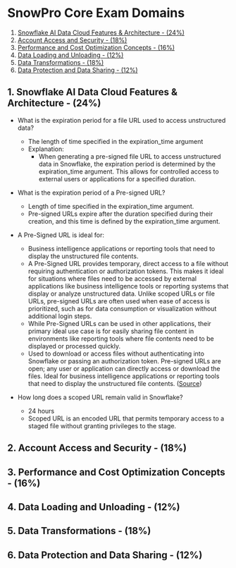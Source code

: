 
# SnowPro Core Exam Domains

<!-- vscode-markdown-toc -->
1. [Snowflake AI Data Cloud Features & Architecture -	(24%)](#SnowflakeAIDataCloudFeaturesArchitecture-24)
2. [Account Access and Security - (18%)](#AccountAccessandSecurity-18)
3. [Performance and Cost Optimization Concepts -	(16%)](#PerformanceandCostOptimizationConcepts-16)
4. [Data Loading and Unloading -	(12%)](#DataLoadingandUnloading-12)
5. [Data Transformations -	(18%)](#DataTransformations-18)
6. [Data Protection and Data Sharing -	(12%)](#DataProtectionandDataSharing-12)

<!-- vscode-markdown-toc-config
	numbering=true
	autoSave=true
	/vscode-markdown-toc-config -->
<!-- /vscode-markdown-toc -->


##  1. <a name='SnowflakeAIDataCloudFeaturesArchitecture-24'></a>Snowflake AI Data Cloud Features & Architecture -	(24%)

- What is the expiration period for a file URL used to access unstructured data?
   - The length of time specified in the expiration_time argument
   - Explanation:
      - When generating a pre-signed file URL to access unstructured data in Snowflake, the expiration period is determined by the expiration_time argument. This allows for controlled access to external users or applications for a specified duration.

- What is the expiration period of a Pre-signed URL?
   - Length of time specified in the expiration_time argument.
   - Pre-signed URLs expire after the duration specified during their creation, and this time is defined by the expiration_time argument.

-  A Pre-Signed URL is ideal for:
   - Business intelligence applications or reporting tools that need to display the unstructured file contents.
   - A Pre-Signed URL provides temporary, direct access to a file without requiring authentication or authorization tokens. This makes it ideal for situations where files need to be accessed by external applications like business intelligence tools or reporting systems that display or analyze unstructured data. Unlike scoped URLs or file URLs, pre-signed URLs are often used when ease of access is prioritized, such as for data consumption or visualization without additional login steps.
   - While Pre-Signed URLs can be used in other applications, their primary ideal use case is for easily sharing file content in environments like reporting tools where file contents need to be displayed or processed quickly.
   - Used to download or access files without authenticating into Snowflake or passing an authorization token. Pre-signed URLs are open; any user or application can directly access or download the files. Ideal for business intelligence applications or reporting tools that need to display the unstructured file contents. ([Source](https://docs.snowflake.com/en/user-guide/unstructured-intro))

- How long does a scoped URL remain valid in Snowflake?
   - 24 hours
   - Scoped URL is an encoded URL that permits temporary access to a staged file without granting privileges to the stage.



##  2. <a name='AccountAccessandSecurity-18'></a>Account Access and Security - (18%)
##  3. <a name='PerformanceandCostOptimizationConcepts-16'></a>Performance and Cost Optimization Concepts -	(16%)
##  4. <a name='DataLoadingandUnloading-12'></a>Data Loading and Unloading -	(12%)
##  5. <a name='DataTransformations-18'></a>Data Transformations -	(18%)
##  6. <a name='DataProtectionandDataSharing-12'></a>Data Protection and Data Sharing -	(12%)


















<!-- **1. Core Architecture & Compute (Most Important for SnowPro Core Exam)**

 - Snowflake Architecture (DDL, DML, Snowflake Editions, Cloud Providers, Layers, Snowflake SQL Client)

 - Warehouses
    - Scaling Policy
    - Multi-cluster Warehouses and Multi-warehouse Modes
    - Params you can configure
1. Which of the following are valid Snowflake Virtual Warehouse Scaling Policies?
    - Economy and Standard
    - Economy: This policy scales the warehouse in a more cost-efficient way, typically by using fewer resources or by being more conservative in scaling up.

    - Standard: This is the default scaling policy that offers a balance between cost and performance, dynamically scaling the warehouse as needed.
<hr>

 - Resource Monitors

    - Parameters and Types of Actions

 - Cache (Result caching, Query caching, and Warehouse cache)

 - Storage Features

    - Fail Safe

    - Time Travel

    - Zero-Copy Cloning

<hr>

 - Micro-partitions & Clustering Keys

    - Micro-partitioning concept and benefits
    - Use of Clustering keys for performance

1. Snowflake provides a mechanism for its customers to override its natural clustering algorithms. This method is:
    - Clustering keys
    - By specifying a clustering key, you can control how the data is physically organized within the micro-partitions, which can be helpful for large datasets or complex queries.

<hr>

 - Data Loading/Unloading

    - COPY Command

    - GET and PUT Commands

    - Snowpipe

**2. Data Management, Governance, & Security**

 - Roles & Access Management

    - Default system roles (Public, Sysadmin, Securityadmin, Useradmin, etc.)

    - Privileges and GRANT/REVOKE command

    - Role Hierarchy & Role Management

 - Data Types

    - Supported data types in Snowflake

    - Special data types (e.g., VARIANT, OBJECT, ARRAY)

 - Shares

    - Secure Data Sharing

    - Reader Accounts

  - Tagging and Security

    - Tagging for data classification

    - Dynamic Data Masking & Row Access Policies

 - Compliance (Overview and importance for governance)

    - Understanding how Snowflake supports compliance standards (GDPR, HIPAA)

    Networking & Security

    - Network policies, OAuth, SSO, MFA

**3. Advanced Features & Performance Optimization**

 - Views & Types

    - Regular Views vs. Materialized Views

    - Pros and cons of using each type

 - Stored Procedures & UDFs

    - How to create and use them in Snowflake

    - Benefits and use cases

 - Transactions & Streams

    - How Streams work for change data capture

    - Usage of transactions to maintain consistency

 - Performance Tuning

    - Query optimization (e.g., pruning, clustering)

    - Result caching and Query Acceleration Service (QAS)

    - Query profiling and optimization techniques

**Bonus Topics (Less Emphasis in Exam)**

 - External Tables & Data Lake Integration

    - How Snowflake integrates with external data sources (S3, Azure Blob, Google Cloud Storage)

    Replication & Failover

    - Setting up Snowflake for high availability and disaster recovery

**Not a Core Focus for SnowPro Certification (Optional)**

 - Data Marketplace & Ecosystem

    - Understanding of the Snowflake Data Marketplace (not heavily tested in the exam)

 - Query Profile (Deep Dive)

    - In-depth query profiling may not be as critical for the exam, but still beneficial for practical use.

 - Sequences

    - Not a major focus for SnowPro Certification.









 -->













<!-- https://iqraanwar.medium.com/ -->



<!-- 
https://www.youtube.com/watch?v=ajhLLBGyeDM&list=PLba2xJ7yxHB5X2CMe7qZZu-V4LxNE1HbF

https://www.youtube.com/watch?v=LaTXbpvCwcY
https://www.youtube.com/watch?v=VMYGZo-ibAE
https://www.youtube.com/watch?v=1hPbGshjndM
https://www.youtube.com/watch?v=vqqCUjC20MA
https://www.youtube.com/watch?v=J2CrnVDBN28
https://www.youtube.com/watch?v=cWSzwoy5nMQ
https://www.youtube.com/watch?v=981Lblg_qNw
https://www.youtube.com/watch?v=J2CrnVDBN28
https://www.youtube.com/watch?v=gK5-vQrlEsM
https://www.youtube.com/watch?app=desktop&v=vqqCUjC20MA
https://www.youtube.com/watch?v=a8-pXxFLMFM -->
